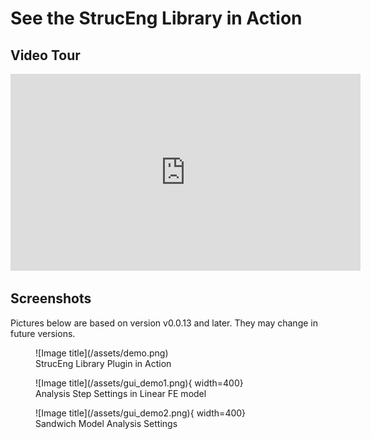 # See the StrucEng Library in Action

## Video Tour
<iframe width="560" height="315" src="https://www.youtube.com/embed/XHOmBV4js_E" title="YouTube video player" frameborder="0" allow="accelerometer; autoplay; clipboard-write; encrypted-media; gyroscope; picture-in-picture" allowfullscreen></iframe>


## Screenshots
Pictures below are based on version v0.0.13 and later. They may change in future versions.

<figure markdown>
  ![Image title](/assets/demo.png)
  <figcaption>StrucEng Library Plugin in Action</figcaption>
</figure>


<figure markdown>
  ![Image title](/assets/gui_demo1.png){ width=400}
  <figcaption>Analysis Step Settings in Linear FE model</figcaption>
</figure>


<figure markdown>
  ![Image title](/assets/gui_demo2.png){ width=400}
  <figcaption>Sandwich Model Analysis Settings</figcaption>
</figure>



